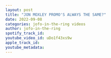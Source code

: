 ```yaml
---
layout: post
title: "JON MOXLEY PROMO'S ALWAYS THE SAME?"
date: 2022-09-08
categories: jofo-in-the-ring videos
author: jofo-in-the-ring
spotify_track_id: 
youtube_video_id: uDo1f43xs9w
apple_track_id: 
youtube_metadata: 
---
```

